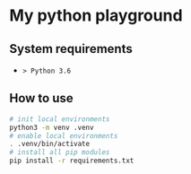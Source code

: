 # My python playground

## System requirements

* `> Python 3.6`

## How to use

```bash
# init local environments
python3 -m venv .venv
# enable local environments
. .venv/bin/activate
# install all pip modules
pip install -r requirements.txt
```
